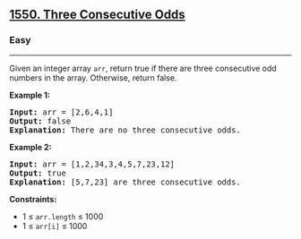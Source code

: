 <h2><a href="https://leetcode.com/problems/three-consecutive-odds">1550. Three Consecutive Odds</a></h2>
<h3>Easy</h3>
<hr>
<p>Given an integer array <code>arr</code>, return true if there are three consecutive odd numbers in the array. Otherwise, return false.</p>

<p><strong>Example 1:</strong></p>
<pre>
<strong>Input:</strong> arr = [2,6,4,1]
<strong>Output:</strong> false
<strong>Explanation:</strong> There are no three consecutive odds.
</pre>

<p><strong>Example 2:</strong></p>
<pre>
<strong>Input:</strong> arr = [1,2,34,3,4,5,7,23,12]
<strong>Output:</strong> true
<strong>Explanation:</strong> [5,7,23] are three consecutive odds.
</pre>

<p><strong>Constraints:</strong></p>
<ul>
<li>1 ≤ <code>arr.length</code> ≤ 1000</li>
<li>1 ≤ <code>arr[i]</code> ≤ 1000</li>
</ul>
